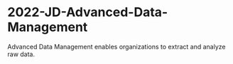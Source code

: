 # 2022-JD-Advanced-Data-Management
Advanced Data Management enables organizations to extract and analyze raw data.
